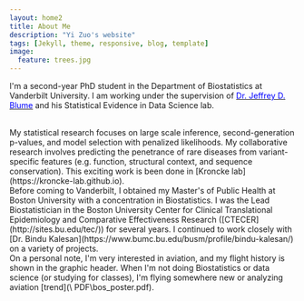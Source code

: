 ```yaml
---
layout: home2
title: About Me
description: "Yi Zuo's website"
tags: [Jekyll, theme, responsive, blog, template]
image:
  feature: trees.jpg
---
```


I'm a second-year PhD student in the Department of Biostatistics at Vanderbilt University. I am working under the supervision of [<span style="color:blue;"> Dr. Jeffrey D. Blume</span>](https://www.statisticalevidence.com/about) and his Statistical Evidence in Data Science lab.  

<br />
My statistical research focuses on large scale inference, second-generation p-values, and model selection with penalized likelihoods. My collaborative research involves predicting the penetrance of rare diseases from variant-specific features (e.g. function, structural context, and sequence conservation). This exciting work is been done in [Kroncke lab](https://kroncke-lab.github.io).  

<br /> 
Before coming to Vanderbilt, I obtained my Master's of Public Health at Boston University with a concentration in Biostatistics. I was the Lead Biostatistician in the Boston University Center for Clinical Translational Epidemiology and Comparative Effectiveness Research ([CTECER](http://sites.bu.edu/tec/)) for several years. I continued to work closely with [Dr. Bindu Kalesan](https://www.bumc.bu.edu/busm/profile/bindu-kalesan/) on a variety of projects.  

<br />
On a personal note, I'm very interested in aviation, and my flight history is shown in the graphic header. When I'm not doing Biostatistics or data science (or studying for classes), I'm flying somewhere new or analyzing aviation [trend](\	PDF\bos_poster.pdf).   


